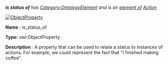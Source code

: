 ___is status of__ 
 has
 [Category:OntologyElement](../../Category/OntologyElement "Category:OntologyElement") 
 and is an
 [element of](../../Property/ElementOf "Property:ElementOf") 
[Action](../../Submissions/Action "Submissions:Action")_




  





[![ObjectProperty](../../images/thumb/c/c3/ObjectProperty.gif/45px-ObjectProperty.gif)](../../Image/ObjectProperty.gif "ObjectProperty")


__Name__ 
 : is\_status\_of
 



__Type:__ 
 owl:ObjectProperty
 



__Description__ 
 : A property that can be used to relate a status to instances of actions. For example, we could represent the fact that "I finished making coffee".